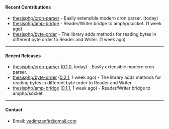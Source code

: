 #### Recent Contributions

- [thesisphp/cron-parser](https://github.com/thesisphp/cron-parser) - Easily extensible modern cron parser. (today)
- [thesisphp/amp-bridge](https://github.com/thesisphp/amp-bridge) - Reader/Writer bridge to amphp/socket. (1 week ago)
- [thesisphp/byte-order](https://github.com/thesisphp/byte-order) - The library adds methods for reading bytes in different byte order to Reader and Writer. (1 week ago)

---

#### Recent Releases

- [thesisphp/cron-parser](https://github.com/thesisphp/cron-parser) ([0.1.0](https://github.com/thesisphp/cron-parser/releases/tag/0.1.0), today) - Easily extensible modern cron parser.
- [thesisphp/byte-order](https://github.com/thesisphp/byte-order) ([0.2.1](https://github.com/thesisphp/byte-order/releases/tag/0.2.1), 1 week ago) - The library adds methods for reading bytes in different byte order to Reader and Writer.
- [thesisphp/amp-bridge](https://github.com/thesisphp/amp-bridge) ([0.1.1](https://github.com/thesisphp/amp-bridge/releases/tag/0.1.1), 1 week ago) - Reader/Writer bridge to amphp/socket.

---

#### Contact

- Email: [vadimzanfir@gmail.com](mailto://vadimzanfir@gmail.com)
